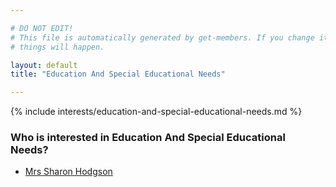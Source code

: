 ```yaml
---

# DO NOT EDIT!
# This file is automatically generated by get-members. If you change it, bad
# things will happen.

layout: default
title: "Education And Special Educational Needs"

---
```


{% include interests/education-and-special-educational-needs.md %}

### Who is interested in Education And Special Educational Needs?


* [Mrs Sharon Hodgson](/members/mrs-sharon-hodgson.html)
